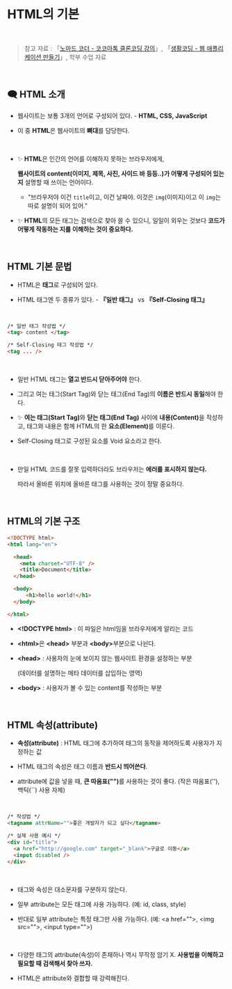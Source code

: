 # HTML의 기본

<br/>

>  참고 자료 : 「<a href="https://nomadcoders.co/kokoa-clone" target="_blank">노마드 코더 - 코코아톡 클론코딩 강의</a>」, 「<a href="https://youtube.com/playlist?list=PLuHgQVnccGMAE4Sn_SYvMw5-qEADJcU-X">생활코딩 - 웹 애플리케이션 만들기</a>」, 학부 수업 자료

<br/>

## 🗨 HTML 소개

*  웹사이트는 보통 3개의 언어로 구성되어 있다. - <strong>HTML, CSS, JavaScript</strong>

* 이 중 <strong>HTML</strong>은 웹사이트의 <strong>뼈대</strong>를 담당한다.

<br/>

* ✨ <strong>HTML</strong>은 인간의 언어를 이해하지 못하는 브라우저에게,     

  <strong>웹사이트의 content(이미지, 제목, 사진, 사이드 바 등등..)가 어떻게 구성되어 있는지</strong> 설명할 때 쓰이는 언어이다.   

  * "브라우저야 이건 <code>title</code>이고, 이건 날짜야. 이것은 <code>img</code>(이미지)이고 이 <code>img</code>는 따로 설명이 되어 있어."

* ✨ <strong>HTML</strong>의 모든 태그는 검색으로 찾아 쓸 수 있으니, 일일이 외우는 것보다 <strong>코드가 어떻게 작동하는 지를 이해하는 것이 중요하다.</strong>

<br/>

## HTML 기본 문법

* HTML은 <strong>태그</strong>로 구성되어 있다.

* HTML 태그엔 두 종류가 있다. - <strong>『일반 태그』</strong> vs <strong>『Self-Closing 태그』</strong>

<br/>

```html
/* 일반 태그 작성법 */
<tag> content </tag>

/* Self-Closing 태그 작성법 */
<tag ... />
```

<br/>

* 일반 HTML 태그는 <strong>열고 반드시 닫아주어야</strong> 한다.

* 그리고 여는 태그(Start Tag)와 닫는 태그(End Tag)의 <strong>이름은 반드시 동일</strong>해야 한다.

* ✨ <strong>여는 태그(Start Tag)</strong>와 <strong>닫는 태그(End Tag)</strong> 사이에 <strong>내용(Content)</strong>을 작성하고, 태그와 내용은 함께 HTML의 한 <strong>요소(Element)</strong>를 이룬다.

* Self-Closing 태그로 구성된 요소를 Void 요소라고 한다.

<br/>

* 만일 HTML 코드를 잘못 입력하더라도 브라우저는 <strong>에러를 표시하지 않는다.</strong>  

  따라서 올바른 위치에 올바른 태그를 사용하는 것이 정말 중요하다.

<br/>

## HTML의 기본 구조
```html
<!DOCTYPE html>
<html lang="en">

  <head>
    <meta charset="UTF-8" />
    <title>Document</title>
  </head>

  <body>
      <h1>hello world!</h1>
  </body>

</html>
```
* <strong>\<!DOCTYPE html></strong> : 이 파일은 html임을 브라우저에게 알리는 코드

* <strong>\<html></strong>은 <strong>\<head></strong> 부분과 <strong>\<body></strong>부분으로 나뉜다.

* <strong>\<head></strong> : 사용자의 눈에 보이지 않는 웹사이트 환경을 설정하는 부분  

  (데이터를 설명하는 메타 데이터를 삽입하는 영역)

* <strong>\<body></strong> : 사용자가 볼 수 있는 content를 작성하는 부분

<br/>

## HTML 속성(attribute)

* <strong>속성(attribute)</strong> : HTML 태그에 추가하여 태그의 동작을 제어하도록 사용자가 지정하는 값

* HTML 태그의 속성은 태그 이름과 <strong>반드시 띄어쓴다</strong>.
  
* attribute에 값을 넣을 때, <strong>큰 따옴표("")</strong>를 사용하는 것이 좋다. (작은 따옴표(''), 백틱(``) 사용 자제)

<br/>

```html
/* 작성법 */
<tagname attrName="">좋은 개발자가 되고 싶다</tagname>

/* 실제 사용 예시 */
<div id="title">
  <a href="http://google.com" target="_blank">구글로 이동</a>
  <input disabled />
</div>
```

<br/>

* 태그와 속성은 대소문자를 구분하지 않는다.

* 일부 attribute는 모든 태그에 사용 가능하다. (예: id, class, style)

* 반대로 일부 attribute는 특정 태그만 사용 가능하다. (예: \<a href="">, \<img src="">, \<input type="">)

<br/>

* 다양한 태그의 attribute(속성)이 존재하나 역시 무작정 암기 X. <strong>사용법을 이해하고 필요할 때 검색해서 찾아 쓰자.</strong>

* HTML은 attribute와 결합할 때 강력해진다.
